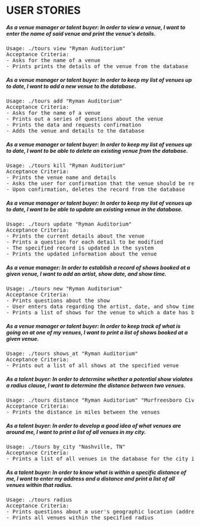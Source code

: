 # USER STORIES

##### As a venue manager or talent buyer: In order to view a venue, I want to enter the name of said venue and print the venue's details.

<pre>
Usage: ./tours view "Ryman Auditorium"
Acceptance Criteria:
- Asks for the name of a venue
- Prints prints the details of the venue from the database
</pre>

##### As a venue manager or talent buyer: In order to keep my list of venues up to date, I want to add a new venue to the database.

<pre>
Usage: ./tours add "Ryman Auditorium"
Acceptance Criteria:
- Asks for the name of a venue
- Prints out a series of questions about the venue
- Prints the data and requests confirmation
- Adds the venue and details to the database
</pre>

##### As a venue manager or talent buyer: In order to keep my list of venues up to date, I want to be able to delete an existing venue from the database.

<pre>
Usage: ./tours kill "Ryman Auditorium"
Acceptance Criteria:
- Prints the venue name and details
- Asks the user for confirmation that the venue should be removed
- Upon confirmation, deletes the record from the database
</pre>

##### As a venue manager or talent buyer: In order to keep my list of venues up to date, I want to be able to update an existing venue in the database.

<pre>
Usage: ./tours update "Ryman Auditorium"
Acceptance Criteria:
- Prints the current details about the venue
- Prints a question for each detail to be modified
- The specified record is updated in the system
- Prints the updated information about the venue
</pre>

##### As a venue manager: In order to establish a record of shows booked at a given venue, I want to add an artist, show date, and show time.

<pre>
Usage: ./tours new "Ryman Auditorium"
Acceptance Criteria:
- Prints questions about the show
- User enters data regarding the artist, date, and show time
- Prints a list of shows for the venue to which a date has been added
</pre>

##### As a venue manager or talent buyer: In order to keep track of what is going on at one of my venues, I want to print a list of shows booked at a given venue.

<pre>
Usage: ./tours shows_at "Ryman Auditorium"
Acceptance Criteria:
- Prints out a list of all shows at the specified venue
</pre>

##### As a talent buyer: In order to determine whether a potential show violates a radius clause, I want to determine the distance between two venues.

<pre>
Usage: ./tours distance "Ryman Auditorium" "Murfreesboro Civic Center"
Acceptance Criteria:
- Prints the distance in miles between the venues
</pre>

##### As a talent buyer: In order to develop a good idea of what venues are around me, I want to print a list of all venues in my city.

<pre>
Usage: ./tours by_city "Nashville, TN"
Acceptance Criteria:
- Prints a list of all venues in the database for the city it is given
</pre>

##### As a talent buyer: In order to know what is within a specific distance of me, I want to enter my address and a distance and print a list of all venues within that radius.

<pre>
Usage: ./tours radius
Acceptance Criteria:
- Prints questions about a user's geographic location (address, city, state, zip)
- Prints all venues within the specified radius
</pre>


